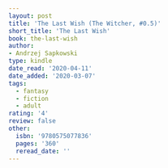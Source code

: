 ```yaml
---
layout: post
title: 'The Last Wish (The Witcher, #0.5)'
short_title: 'The Last Wish'
book: the-last-wish
author:
- Andrzej Sapkowski
type: kindle
date_read: '2020-04-11'
date_added: '2020-03-07'
tags:
  - fantasy
  - fiction
  - adult
rating: '4'
review: false
other:
  isbn: '9780575077836'
  pages: '360'
  reread_date: ''
---
```


